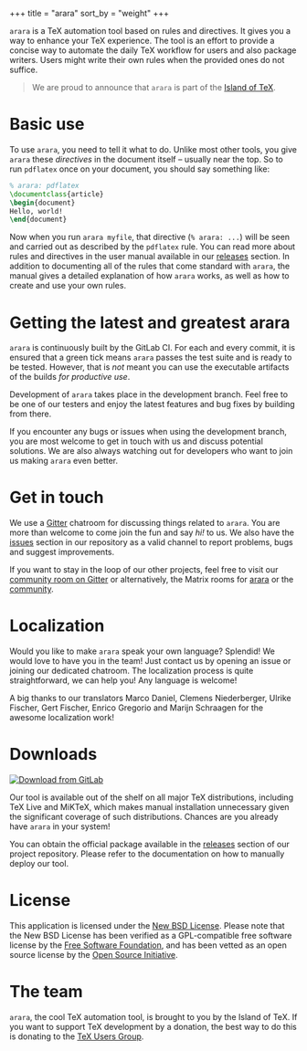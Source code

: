 +++
title = "arara"
sort_by = "weight"
+++

`arara` is a TeX automation tool based on rules and directives. It gives you a
way to enhance your TeX experience. The tool is an effort to provide a concise
way to automate the daily TeX workflow for users and also package writers. Users
might write their own rules when the provided ones do not suffice.

> We are proud to announce that `arara` is part of the
> [Island of TeX](https://gitlab.com/islandoftex).

# Basic use

To use `arara`, you need to tell it what to do. Unlike most other tools, you
give `arara` these _directives_ in the document itself – usually near the top.
So to run `pdflatex` once on your document, you should say something like:

```tex
% arara: pdflatex
\documentclass{article}
\begin{document}
Hello, world!
\end{document}
```

Now when you run `arara myfile`, that directive (`% arara: ...`) will be seen
and carried out as described by the `pdflatex` rule.  You can read more about
rules and directives in the user manual available in our
[releases](https://gitlab.com/islandoftex/arara/-/releases) section. In addition
to documenting all of the rules that come standard with `arara`, the manual
gives a detailed explanation of how `arara` works, as well as how to create and
use your own rules.

# Getting the latest and greatest arara

`arara` is continuously built by the GitLab CI. For each and every commit, it is
ensured that a green tick means `arara` passes the test suite and is ready to
be tested. However, that is *not* meant you can use the executable artifacts of
the builds *for productive use*.

Development of `arara` takes place in the development branch. Feel free to be
one of our testers and enjoy the latest features and bug fixes by building from
there.

If you encounter any bugs or issues when using the development branch, you are
most welcome to get in touch with us and discuss potential solutions. We are
also always watching out for developers who want to join us making `arara` even
better.

# Get in touch

We use a [Gitter](https://gitter.im/Island-of-TeX/arara) chatroom for discussing
things related to `arara`. You are more than welcome to come join the fun and
say *hi!* to us. We also have the
[issues](https://gitlab.com/islandoftex/arara/issues) section in our repository
as a valid channel to report problems, bugs and suggest improvements.

If you want to stay in the loop of our other projects, feel free to visit our
[community room on Gitter](https://gitter.im/Island-of-TeX/community) or
alternatively, the Matrix rooms for
[arara](https://matrix.to/#/!HfEWIEvFtDplCLSQvz:matrix.org?via=matrix.org) or
the [community](https://matrix.to/#/!titTeSvZiqNOvRIKCv:matrix.org?via=matrix.org).

# Localization

Would you like to make `arara` speak your own language? Splendid! We would love
to have you in the team! Just contact us by opening an issue or joining our
dedicated chatroom. The localization process is quite straightforward, we can
help you! Any language is welcome!

A big thanks to our translators Marco Daniel, Clemens Niederberger, Ulrike
Fischer, Gert Fischer, Enrico Gregorio and Marijn Schraagen for the awesome
localization work!

# Downloads

[![Download from GitLab](https://img.shields.io/badge/dynamic/json.svg?color=blue&label=Latest%20release&query=%24.0.name&url=https%3A%2F%2Fgitlab.com%2Fapi%2Fv4%2Fprojects%2F14349047%2Frepository%2Ftags&style=flat-square)](https://gitlab.com/islandoftex/arara/-/releases)

Our tool is available out of the shelf on all major TeX distributions,
including TeX Live and MiKTeX, which makes manual installation unnecessary
given the significant coverage of such distributions. Chances are
you already have `arara` in your system!

You can obtain the official package available in the
[releases](https://gitlab.com/islandoftex/arara/-/releases) section of our
project repository. Please refer to the documentation on how to
manually deploy our tool.

# License

This application is licensed under the
[New BSD License](https://opensource.org/licenses/BSD-3-Clause). Please
note that the New BSD License has been verified as a GPL-compatible free
software license by the [Free Software Foundation](http://www.fsf.org/), and
has been vetted as an open source license by the
[Open Source Initiative](http://www.opensource.org/).

# The team

`arara`, the cool TeX automation tool, is brought to you by the Island of TeX.
If you want to support TeX development by a donation, the best way to do this
is donating to the [TeX Users Group](https://www.tug.org/donate.html).
